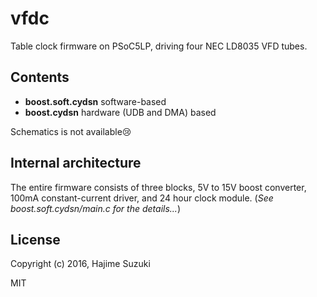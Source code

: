 # vfdc

Table clock firmware on PSoC5LP, driving four NEC LD8035 VFD tubes.

## Contents

* **boost.soft.cydsn** software-based
* **boost.cydsn** hardware (UDB and DMA) based

Schematics is not available😢

## Internal architecture

The entire firmware consists of three blocks, 5V to 15V boost converter, 100mA constant-current driver, and 24 hour clock module. (*See boost.soft.cydsn/main.c for the details...*)


## License

Copyright (c) 2016, Hajime Suzuki

MIT




